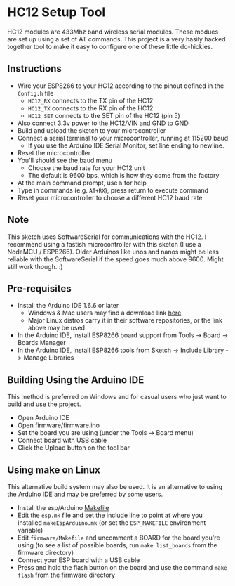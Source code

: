 # HC12 Setup Tool

HC12 modules are 433Mhz band wireless serial modules. These modues are set up using a set of AT commands.  This project is a very hasily hacked together tool to make it easy to configure one of these little do-hickies.

## Instructions

* Wire your ESP8266 to your HC12 according to the pinout defined in the `Config.h` file
    * `HC12_RX` connects to the TX pin of the HC12
    * `HC12_TX` connects to the RX pin of the HC12
    * `HC12_SET` connects to the SET pin of the HC12 (pin 5)
* Also connect 3.3v power to the HC12/VIN and GND to GND
* Build and upload the sketch to your microcontroller
* Connect a serial terminal to your microcontroller, running at 115200 baud
    * If you use the Arduino IDE Serial Monitor, set line ending to newline.
* Reset the microcontroller 
* You'll should see the baud menu 
    * Choose the baud rate for your HC12 unit
    * The default is 9600 bps, which is how they come from the factory
* At the main command prompt, use `h` for help
* Type in commands (e.g. `AT+RX`), press return to execute command
* Reset your microcontroller to choose a different HC12 baud rate

## Note

This sketch uses SoftwareSerial for communications with the HC12. I recommend using a fastish microcontroller with this sketch (I use a NodeMCU / ESP8266). Older Arduinos like unos and nanos might be less reliable with the SoftwareSerial if the speed goes much above 9600. Might still work though.  :)

## Pre-requisites

* Install the Arduino IDE 1.6.6 or later
    * Windows & Mac users may find a download link [here](https://www.arduino.cc/en/Main/Software)
    * Major Linux distros carry it in their software repositories, or the link above may be used
* In the Arduino IDE, install ESP8266 board support from Tools -> Board -> Boards Manager
* In the Arduino IDE, install ESP8266 tools from Sketch -> Include Library -> Manage Libraries

## Building Using the Arduino IDE

This method is preferred on Windows and for casual users who just want to build and use the project.

* Open Arduino IDE 
* Open firmware/firmware.ino
* Set the board you are using (under the Tools -> Board menu)
* Connect board with USB cable 
* Click the Upload button on the tool bar

## Using make on Linux

This alternative build system may also be used. It is an alternative to using the Arduino IDE and may be preferred by some users. 

* Install the esp/Arduino [Makefile](https://github.com/plerup/makeEspArduino)
* Edit the `esp.mk` file and set the include line to point at where you installed `makeEspArduino.mk` (or set the `ESP_MAKEFILE` environment variable)
* Edit `firmware/Makefile` and uncomment a BOARD for the board you're using (to see a list of possible boards, run `make list_boards` from the firmware directory)
* Connect your ESP board with a USB cable
* Press and hold the flash button on the board and use the command `make flash` from the firmware directory

